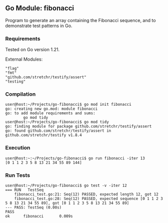 ## Go Module: fibonacci
Program to generate an array containing the Fibonacci sequence,
and to demonstrate test patterns in Go.

### Requirements
Tested on Go version 1.21.

External Modules:
```
"flag"
"fmt"
"github.com/stretchr/testify/assert"
"testing"
```

### Compilation
```
user@host:~/Projects/go-fibonacci$ go mod init fibonacci
go: creating new go.mod: module fibonacci
go: to add module requirements and sums:
        go mod tidy
user@host:~/Projects/go-fibonacci$ go mod tidy
go: finding module for package github.com/stretchr/testify/assert
go: found github.com/stretchr/testify/assert in github.com/stretchr/testify v1.8.4
```

### Execution
```
user@host:~:~/Projects/go-fibonacci$ go run fibonacci -iter 13
[0 1 1 2 3 5 8 13 21 34 55 89 144]
```

### Run Tests
```
user@host:~/Projects/go-fibonacci$ go test -v -iter 12
=== RUN   TestSeq
    fibonacci_test.go:21: Seq(12) PASSED, expected length 12, got 12
    fibonacci_test.go:28: Seq(12) PASSED, expected sequence [0 1 1 2 3 5 8 13 21 34 55 89], got [0 1 1 2 3 5 8 13 21 34 55 89]
--- PASS: TestSeq (0.00s)
PASS
ok      fibonacci       0.009s
```
